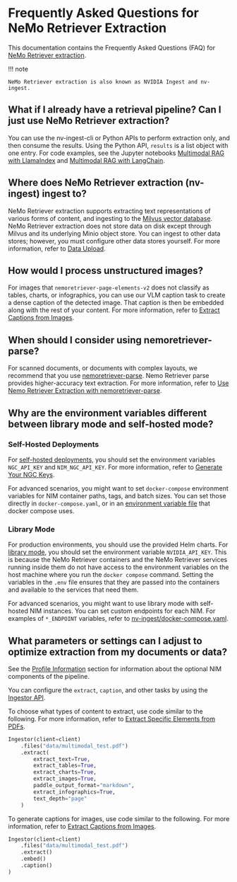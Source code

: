 # Frequently Asked Questions for NeMo Retriever Extraction

This documentation contains the Frequently Asked Questions (FAQ) for [NeMo Retriever extraction](overview.md).

!!! note

    NeMo Retriever extraction is also known as NVIDIA Ingest and nv-ingest.



## What if I already have a retrieval pipeline? Can I just use NeMo Retriever extraction? 

You can use the nv-ingest-cli or Python APIs to perform extraction only, and then consume the results.
Using the Python API, `results` is a list object with one entry.
For code examples, see the Jupyter notebooks [Multimodal RAG with LlamaIndex](https://github.com/NVIDIA/nv-ingest/blob/main/examples/llama_index_multimodal_rag.ipynb) 
and [Multimodal RAG with LangChain](https://github.com/NVIDIA/nv-ingest/blob/main/examples/langchain_multimodal_rag.ipynb).



## Where does NeMo Retriever extraction (nv-ingest) ingest to?

NeMo Retriever extraction supports extracting text representations of various forms of content, 
and ingesting to the [Milvus vector database](https://milvus.io/). 
NeMo Retriever extraction does not store data on disk except through Milvus and its underlying Minio object store. 
You can ingest to other data stores; however, you must configure other data stores yourself. 
For more information, refer to [Data Upload](data-store.md).



## How would I process unstructured images?

For images that `nemoretriever-page-elements-v2` does not classify as tables, charts, or infographics, 
you can use our VLM caption task to create a dense caption of the detected image. 
That caption is then be embedded along with the rest of your content. 
For more information, refer to [Extract Captions from Images](nv-ingest-python-api.md#extract-captions-from-images).



## When should I consider using nemoretriever-parse?

For scanned documents, or documents with complex layouts, 
we recommend that you use [nemoretriever-parse](https://build.nvidia.com/nvidia/nemoretriever-parse). 
Nemo Retriever parse provides higher-accuracy text extraction. 
For more information, refer to [Use Nemo Retriever Extraction with nemoretriever-parse](nemoretriever-parse.md).



## Why are the environment variables different between library mode and self-hosted mode?

### Self-Hosted Deployments

For [self-hosted deployments](quickstart-guide.md), you should set the environment variables `NGC_API_KEY` and `NIM_NGC_API_KEY`.
For more information, refer to [Generate Your NGC Keys](ngc-api-key.md).

For advanced scenarios, you might want to set `docker-compose` environment variables for NIM container paths, tags, and batch sizes. 
You can set those directly in `docker-compose.yaml`, or in an [environment variable file](environment-config.md) that docker compose uses.

### Library Mode

For production environments, you should use the provided Helm charts. For [library mode](quickstart-library-mode.md), you should set the environment variable `NVIDIA_API_KEY`. This is because the NeMo Retriever containers and the NeMo Retriever services running inside them do not have access to the environment variables on the host machine where you run the `docker compose` command. Setting the variables in the `.env` file ensures that they are passed into the containers and available to the services that need them.

For advanced scenarios, you might want to use library mode with self-hosted NIM instances. 
You can set custom endpoints for each NIM. 
For examples of `*_ENDPOINT` variables, refer to [nv-ingest/docker-compose.yaml](https://github.com/NVIDIA/nv-ingest/blob/main/docker-compose.yaml).







## What parameters or settings can I adjust to optimize extraction from my documents or data? 

See the [Profile Information](quickstart-guide.md#profile-information) section 
for information about the optional NIM components of the pipeline.

You can configure the `extract`, `caption`, and other tasks by using the [Ingestor API](nv-ingest-python-api.md).

To choose what types of content to extract, use code similar to the following. 
For more information, refer to [Extract Specific Elements from PDFs](nv-ingest-python-api.md#extract-specific-elements-from-pdfs).

```python
Ingestor(client=client)
    .files("data/multimodal_test.pdf")
    .extract(              
        extract_text=True,
        extract_tables=True,
        extract_charts=True,
        extract_images=True,
        paddle_output_format="markdown",
        extract_infographics=True,
        text_depth="page"
    )
```

To generate captions for images, use code similar to the following.
For more information, refer to [Extract Captions from Images](nv-ingest-python-api.md#extract-captions-from-images).

```python
Ingestor(client=client)
    .files("data/multimodal_test.pdf")
    .extract()
    .embed()
    .caption()
)
```

